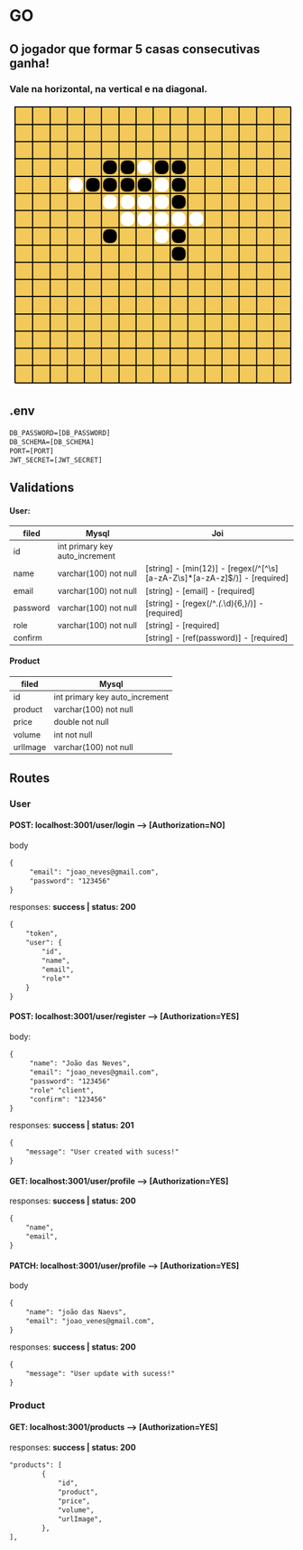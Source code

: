 # GO

## O jogador que formar 5 casas consecutivas ganha!
### Vale na horizontal, na vertical e na diagonal.

![GitHub Logo](/example.png)

## .env
```
DB_PASSWORD=[DB_PASSWORD]
DB_SCHEMA=[DB_SCHEMA]
PORT=[PORT]
JWT_SECRET=[JWT_SECRET]
```


## Validations
#### User:
filed    |  Mysql                |   Joi
-------- | ----------------------|-------------
id       | int primary key auto_increment |
name     | varchar(100) not null          | [string] - [min(12)] - [regex(/^[^\s][a-zA-Z\s]*[a-zA-z]$/)] - [required]
email    | varchar(100) not null          | [string] - [email] - [required]
password | varchar(100) not null          | [string] - [regex(/^.*(.*\d){6,}/)] - [required]
role     | varchar(100) not null          | [string] - [required]
confirm  |                                | [string] - [ref(password)] - [required]

#### Product
filed    |  Mysql                         
-------- | -------------------------------
id       | int primary key auto_increment 
product  | varchar(100) not null          
price    | double not null                
volume   | int not null                   
urlImage | varchar(100) not null          



## Routes

### User

#### POST: localhost:3001/user/login ⟶ [Authorization=NO]
body
```
{
     "email": "joao_neves@gmail.com",
     "password": "123456"
}
```
responses:
**success | status: 200**
```
{
    "token",
    "user": {
        "id",
        "name",
        "email",
        "role""
    }
}
```

#### POST: localhost:3001/user/register ⟶ [Authorization=YES]
body:
```
{
     "name": "João das Neves",
     "email": "joao_neves@gmail.com",
     "password": "123456"
     "role" "client",
     "confirm": "123456"
}
```
responses:
**success | status: 201**
```
{
    "message": "User created with sucess!"
}

```

#### GET: localhost:3001/user/profile ⟶ [Authorization=YES]
responses:
**success | status: 200**
```
{
    "name",
    "email",
}
```

#### PATCH: localhost:3001/user/profile ⟶ [Authorization=YES]
body
```
{
    "name": "joão das Naevs",
    "email": "joao_venes@gmail.com",
}
```
responses:
**success | status: 200**
```
{
    "message": "User update with sucess!"
}
```

### Product

#### GET: localhost:3001/products ⟶ [Authorization=YES]
responses:
**success | status: 200**
```
"products": [
        {
            "id",
            "product",
            "price",
            "volume",
            "urlImage",
        },
],
```




